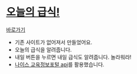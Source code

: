 # [오늘의 급식!](https://esctabcapslock.github.io/sasameal/index)


[바로가기](https://esctabcapslock.github.io/sasameal/index)

- 기존 사이트가 없어져서 만들었어요.
- 오늘의 급식을 알려줍니다.
- 내일 버튼을 누르면 내일 급식도 알려줍니다. 놀라워라!
- [나이스 교육정보포털 api](https://open.neis.go.kr/portal/mainPage.do)를 활용했습니다. 

